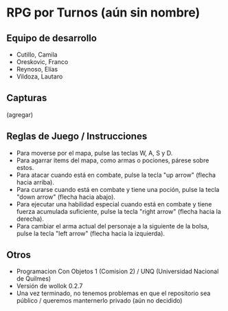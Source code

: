 # RPG por Turnos (aún sin nombre)

## Equipo de desarrollo

- Cutillo, Camila
- Oreskovic, Franco
- Reynoso, Elías
- Vildoza, Lautaro

## Capturas

(agregar)

## Reglas de Juego / Instrucciones

 - Para moverse por el mapa, pulse las teclas W, A, S y D.
 - Para agarrar items del mapa, como armas o pociones, párese sobre estos.
 - Para atacar cuando está en combate, pulse la tecla "up arrow" (flecha hacia arriba).
 - Para curarse cuando está en combate y tiene una poción, pulse la tecla "down arrow" (flecha hacia abajo).
 - Para ejecutar una habilidad especial cuando está en combate y tiene fuerza acumulada suficiente, pulse la tecla "right arrow" (flecha hacia la derecha).
 - Para cambiar el arma actual del personaje a la siguiente de la bolsa, pulse la tecla "left arrow" (flecha hacia la izquierda).


## Otros

- Programacion Con Objetos 1 (Comision 2) / UNQ (Universidad Nacional de Quilmes)
- Versión de wollok 0.2.7
- Una vez terminado, no tenemos problemas en que el repositorio sea público / queremos manternerlo privado (aún no decidido)
